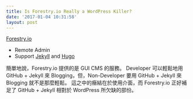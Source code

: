 ```yaml
---
title: Is Forestry.io Really a WordPress Killer?
date: '2017-01-04 10:31:58'
layout: post
---
```

[Forestry.io](https://forestry.io/ "Forestry.io") 

* Remote Admin
* Support [Jekyll](http://jekyllrb.com/ "Jekyll • Simple, blog-aware, static sites - Transform your plain text into static websites and blogs") and [Hugo](http://gohugo.io/ "Hugo :: A fast and modern static website engine")

簡單地說，Forestry.io 提供的是 GUI CMS 的服務。
Developer 可以輕鬆地用 GitHub + Jekyll 來 Blogging，但，Non-Developer 要用 GitHub + Jekyll 來 Blogging 就不是那麼輕鬆。
這之中的癥結在於使用介面，而 Forestry.io 正好補足了 GitHub + Jekyll 相對於 WordPress 所欠缺的部份。